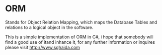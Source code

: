 ORM
===

Stands for Object Relation Mapping, which maps the Database Tables and relations to a logical object in the software.

This is a simple implementation of ORM in C#, i hope that somebody will find a good use of itand inhance it, for any further Information or inquires please visit http://www.sghaida.com
